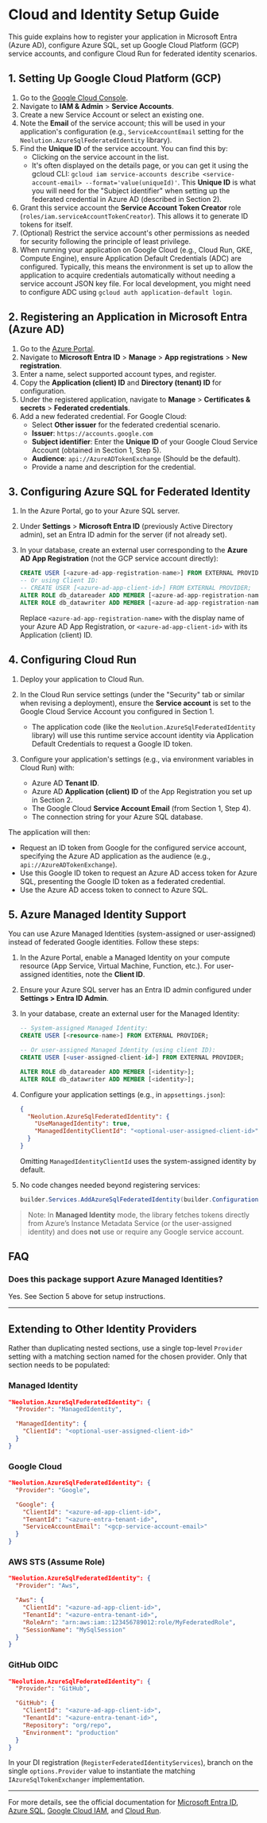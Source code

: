 # Cloud and Identity Setup Guide

This guide explains how to register your application in Microsoft Entra (Azure AD), configure Azure SQL, set up Google Cloud Platform (GCP) service accounts, and configure Cloud Run for federated identity scenarios.

## 1. Setting Up Google Cloud Platform (GCP)

1. Go to the [Google Cloud Console](https://console.cloud.google.com/).
2. Navigate to **IAM & Admin** > **Service Accounts**.
3. Create a new Service Account or select an existing one.
4. Note the **Email** of the service account; this will be used in your application's configuration (e.g., `ServiceAccountEmail` setting for the `Neolution.AzureSqlFederatedIdentity` library).
5. Find the **Unique ID** of the service account. You can find this by:
   * Clicking on the service account in the list.
   * It's often displayed on the details page, or you can get it using the gcloud CLI: `gcloud iam service-accounts describe <service-account-email> --format='value(uniqueId)'`.
   This **Unique ID** is what you will need for the "Subject identifier" when setting up the federated credential in Azure AD (described in Section 2).
6. Grant this service account the **Service Account Token Creator** role (`roles/iam.serviceAccountTokenCreator`). This allows it to generate ID tokens for itself.
7. (Optional) Restrict the service account's other permissions as needed for security following the principle of least privilege.
8. When running your application on Google Cloud (e.g., Cloud Run, GKE, Compute Engine), ensure Application Default Credentials (ADC) are configured. Typically, this means the environment is set up to allow the application to acquire credentials automatically without needing a service account JSON key file. For local development, you might need to configure ADC using `gcloud auth application-default login`.

## 2. Registering an Application in Microsoft Entra (Azure AD)

1. Go to the [Azure Portal](https://portal.azure.com/).
2. Navigate to **Microsoft Entra ID** > **Manage** > **App registrations** > **New registration**.
3. Enter a name, select supported account types, and register.
4. Copy the **Application (client) ID** and **Directory (tenant) ID** for configuration.
5. Under the registered application, navigate to **Manage** > **Certificates & secrets** > **Federated credentials**.
6. Add a new federated credential. For Google Cloud:
   * Select **Other issuer** for the federated credential scenario.
   * **Issuer**: `https://accounts.google.com`
   * **Subject identifier**: Enter the **Unique ID** of your Google Cloud Service Account (obtained in Section 1, Step 5).
   * **Audience**: `api://AzureADTokenExchange` (Should be the default).
   * Provide a name and description for the credential.

## 3. Configuring Azure SQL for Federated Identity

1. In the Azure Portal, go to your Azure SQL server.
2. Under **Settings** > **Microsoft Entra ID** (previously Active Directory admin), set an Entra ID admin for the server (if not already set).
3. In your database, create an external user corresponding to the **Azure AD App Registration** (not the GCP service account directly):

   ```sql
   CREATE USER [<azure-ad-app-registration-name>] FROM EXTERNAL PROVIDER;
   -- Or using Client ID:
   -- CREATE USER [<azure-ad-app-client-id>] FROM EXTERNAL PROVIDER;
   ALTER ROLE db_datareader ADD MEMBER [<azure-ad-app-registration-name>];
   ALTER ROLE db_datawriter ADD MEMBER [<azure-ad-app-registration-name>];
   ```

   Replace `<azure-ad-app-registration-name>` with the display name of your Azure AD App Registration, or `<azure-ad-app-client-id>` with its Application (client) ID.

## 4. Configuring Cloud Run

1. Deploy your application to Cloud Run.
2. In the Cloud Run service settings (under the "Security" tab or similar when revising a deployment), ensure the **Service account** is set to the Google Cloud Service Account you configured in Section 1.
   * The application code (like the `Neolution.AzureSqlFederatedIdentity` library) will use this runtime service account identity via Application Default Credentials to request a Google ID token.

3. Configure your application's settings (e.g., via environment variables in Cloud Run) with:
   * Azure AD **Tenant ID**.
   * Azure AD **Application (client) ID** of the App Registration you set up in Section 2.
   * The Google Cloud **Service Account Email** (from Section 1, Step 4).
   * The connection string for your Azure SQL database.

The application will then:

* Request an ID token from Google for the configured service account, specifying the Azure AD application as the audience (e.g., `api://AzureADTokenExchange`).
* Use this Google ID token to request an Azure AD access token for Azure SQL, presenting the Google ID token as a federated credential.
* Use the Azure AD access token to connect to Azure SQL.

## 5. Azure Managed Identity Support

You can use Azure Managed Identities (system-assigned or user-assigned) instead of federated Google identities. Follow these steps:

1. In the Azure Portal, enable a Managed Identity on your compute resource (App Service, Virtual Machine, Function, etc.). For user-assigned identities, note the **Client ID**.
2. Ensure your Azure SQL server has an Entra ID admin configured under **Settings > Entra ID Admin**.
3. In your database, create an external user for the Managed Identity:

   ```sql
   -- System-assigned Managed Identity:
   CREATE USER [<resource-name>] FROM EXTERNAL PROVIDER;

   -- Or user-assigned Managed Identity (using client ID):
   CREATE USER [<user-assigned-client-id>] FROM EXTERNAL PROVIDER;

   ALTER ROLE db_datareader ADD MEMBER [<identity>];
   ALTER ROLE db_datawriter ADD MEMBER [<identity>];
   ```

4. Configure your application settings (e.g., in `appsettings.json`):

   ```json
   {
     "Neolution.AzureSqlFederatedIdentity": {
       "UseManagedIdentity": true,
       "ManagedIdentityClientId": "<optional-user-assigned-client-id>"
     }
   }
   ```

   Omitting `ManagedIdentityClientId` uses the system-assigned identity by default.

5. No code changes needed beyond registering services:

   ```csharp
   builder.Services.AddAzureSqlFederatedIdentity(builder.Configuration);
   ```

> Note: In **Managed Identity** mode, the library fetches tokens directly from Azure’s Instance Metadata Service (or the user-assigned identity) and does **not** use or require any Google service account.

## FAQ

### Does this package support Azure Managed Identities?

Yes. See Section 5 above for setup instructions.

---

## Extending to Other Identity Providers

Rather than duplicating nested sections, use a single top-level `Provider` setting with a matching section named for the chosen provider. Only that section needs to be populated:

### Managed Identity

```json
"Neolution.AzureSqlFederatedIdentity": {
  "Provider": "ManagedIdentity",

  "ManagedIdentity": {
    "ClientId": "<optional-user-assigned-client-id>"
  }
}
```

### Google Cloud

```json
"Neolution.AzureSqlFederatedIdentity": {
  "Provider": "Google",

  "Google": {
    "ClientId": "<azure-ad-app-client-id>",
    "TenantId": "<azure-entra-tenant-id>",
    "ServiceAccountEmail": "<gcp-service-account-email>"
  }
}
```

### AWS STS (Assume Role)

```json
"Neolution.AzureSqlFederatedIdentity": {
  "Provider": "Aws",

  "Aws": {
    "ClientId": "<azure-ad-app-client-id>",
    "TenantId": "<azure-entra-tenant-id>",
    "RoleArn": "arn:aws:iam::123456789012:role/MyFederatedRole",
    "SessionName": "MySqlSession"
  }
}
```

### GitHub OIDC

```json
"Neolution.AzureSqlFederatedIdentity": {
  "Provider": "GitHub",

  "GitHub": {
    "ClientId": "<azure-ad-app-client-id>",
    "TenantId": "<azure-entra-tenant-id>",
    "Repository": "org/repo",
    "Environment": "production"
  }
}
```

In your DI registration (`RegisterFederatedIdentityServices`), branch on the single `options.Provider` value to instantiate the matching `IAzureSqlTokenExchanger` implementation.  

---

For more details, see the official documentation for [Microsoft Entra ID](https://learn.microsoft.com/en-us/azure/active-directory/), [Azure SQL](https://learn.microsoft.com/en-us/azure/azure-sql/), [Google Cloud IAM](https://cloud.google.com/iam/docs/), and [Cloud Run](https://cloud.google.com/run/docs/).
